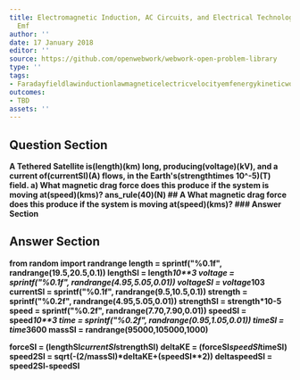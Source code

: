 ```yaml
---
title: Electromagnetic Induction, AC Circuits, and Electrical Technologies - Motional
  Emf
author: ''
date: 17 January 2018
editor: ''
source: https://github.com/openwebwork/webwork-open-problem-library
type: ''
tags:
- Faradayfieldlawinductionlawmagneticelectricvelocityemfenergykineticwork
outcomes:
- TBD
assets: ''
---
```


## Question Section 

<b>
A Tethered Satellite is(length)(km) long, producing(voltage)(kV), and a current of(currentSI)(A) flows, in the Earth's(strengthtimes 10^-5)(T) field.
a) What magnetic drag force does this produce if the system is moving at(speed)(kms)?
ans_rule(40)(N)
## A
What magnetic drag force does this produce if the system is moving at(speed)(kms)?
### Answer Section


## Answer Section

from random import randrange
length = sprintf("%0.1f", randrange(19.5,20.5,0.1))
lengthSI = length*10**3
voltage = sprintf("%0.1f", randrange(4.95,5.05,0.01))
voltageSI = voltage*10**3
currentSI = sprintf("%0.1f", randrange(9.5,10.5,0.1))
strength = sprintf("%0.2f", randrange(4.95,5.05,0.01))
strengthSI = strength*10**-5
speed = sprintf("%0.2f", randrange(7.70,7.90,0.01))
speedSI = speed*10**3
time = sprintf("%0.2f", randrange(0.95,1.05,0.01))
timeSI = time*3600
massSI = randrange(95000,105000,1000)

forceSI = (lengthSI*currentSI*strengthSI)
deltaKE = (forceSI*speedSI*timeSI)
speed2SI = sqrt(-(2/massSI)*deltaKE+(speedSI**2))
deltaspeedSI = speed2SI-speedSI
